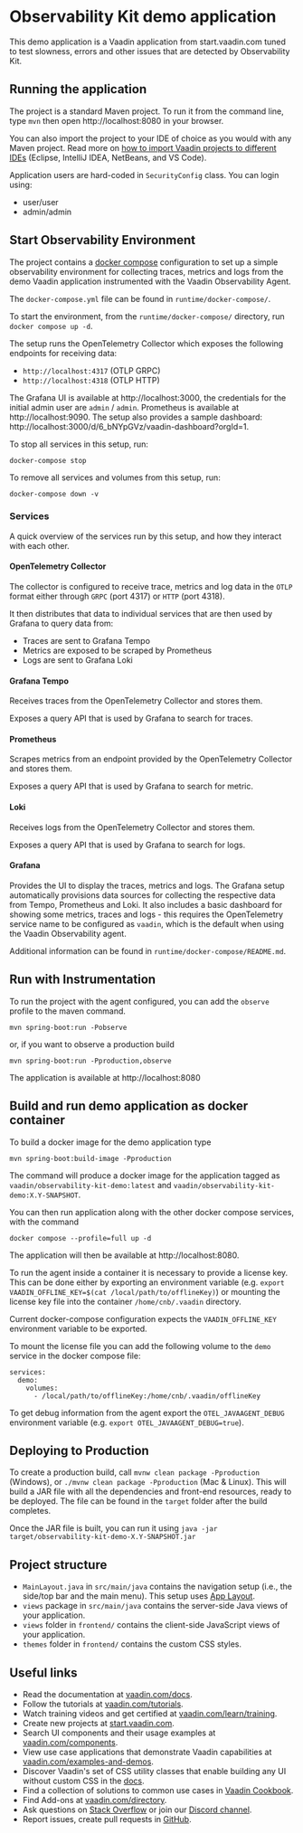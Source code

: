 # Observability Kit demo application

This demo application is a Vaadin application from start.vaadin.com tuned to
test slowness, errors and other issues that are detected by Observability Kit.

## Running the application

The project is a standard Maven project. To run it from the command line,
type `mvn` then open http://localhost:8080 in your browser.

You can also import the project to your IDE of choice as you would with any
Maven project. Read more on [how to import Vaadin projects to different 
IDEs](https://vaadin.com/docs/latest/flow/guide/step-by-step/importing) (Eclipse, IntelliJ IDEA, NetBeans, and VS Code).

Application users are hard-coded in `SecurityConfig` class.
You can login using:

* user/user
* admin/admin

## Start Observability Environment

The project contains a [docker compose](https://docs.docker.com/compose/) configuration to set up a simple observability environment
for collecting traces, metrics and logs from the demo Vaadin application instrumented with the Vaadin Observability Agent.

The `docker-compose.yml` file can be found in `runtime/docker-compose/`.

To start the environment, from the `runtime/docker-compose/` directory, run `docker compose up -d`.

The setup runs the OpenTelemetry Collector which exposes the following endpoints for receiving data:
- `http://localhost:4317` (OTLP GRPC)
- `http://localhost:4318` (OTLP HTTP)

The Grafana UI is available at http://localhost:3000, the credentials for the initial admin user are `admin` / `admin`.
Prometheus is available at http://localhost:9090.
The setup also provides a sample dashboard: http://localhost:3000/d/6_bNYpGVz/vaadin-dashboard?orgId=1.

To stop all services in this setup, run:
```
docker-compose stop
```

To remove all services and volumes from this setup, run:
```
docker-compose down -v
```

### Services

A quick overview of the services run by this setup, and how they interact with each other.

#### OpenTelemetry Collector

The collector is configured to receive trace, metrics and log data in the `OTLP` format either through `GRPC` (port 4317) or `HTTP` (port 4318).

It then distributes that data to individual services that are then used by Grafana to query data from:
- Traces are sent to Grafana Tempo
- Metrics are exposed to be scraped by Prometheus
- Logs are sent to Grafana Loki

#### Grafana Tempo

Receives traces from the OpenTelemetry Collector and stores them.

Exposes a query API that is used by Grafana to search for traces.

#### Prometheus

Scrapes metrics from an endpoint provided by the OpenTelemetry Collector and stores them.

Exposes a query API that is used by Grafana to search for metric.

#### Loki

Receives logs from the OpenTelemetry Collector and stores them.

Exposes a query API that is used by Grafana to search for logs.

#### Grafana

Provides the UI to display the traces, metrics and logs. The Grafana setup automatically provisions data sources for collecting the respective data from Tempo, Prometheus and Loki. It also includes a basic dashboard for showing some metrics, traces and logs - this requires the OpenTelemetry service name to be configured as `vaadin`, which is the default when using the Vaadin Observability agent.

Additional information can be found in `runtime/docker-compose/README.md`.

## Run with Instrumentation

To run the project with the agent configured, you can add the `observe` profile to the maven command.

`mvn spring-boot:run -Pobserve`

or, if you want to observe a production build

`mvn spring-boot:run -Pproduction,observe`

The application is available at http://localhost:8080

## Build and run demo application as docker container  

To build a docker image for the demo application type

`mvn spring-boot:build-image -Pproduction`

The command will produce a docker image for the application tagged as `vaadin/observability-kit-demo:latest`
and `vaadin/observability-kit-demo:X.Y-SNAPSHOT`.

You can then run application along with the other docker compose services, with the command

`docker compose --profile=full up -d`

The application will then be available at http://localhost:8080.

To run the agent inside a container it is necessary to provide a license key.
This can be done either by exporting an environment variable
(e.g. `export VAADIN_OFFLINE_KEY=$(cat /local/path/to/offlineKey)`)
or mounting the license key file into the container `/home/cnb/.vaadin` directory.

Current docker-compose configuration expects the `VAADIN_OFFLINE_KEY` environment variable to be exported.


To mount the license file you can add the following volume to the `demo` service
in the docker compose file:

```
services:
  demo:
    volumes:
      - /local/path/to/offlineKey:/home/cnb/.vaadin/offlineKey

```

To get debug information from the agent export the `OTEL_JAVAAGENT_DEBUG` environment variable
(e.g. `export OTEL_JAVAAGENT_DEBUG=true`).


## Deploying to Production

To create a production build, call `mvnw clean package -Pproduction` (Windows),
or `./mvnw clean package -Pproduction` (Mac & Linux).
This will build a JAR file with all the dependencies and front-end resources,
ready to be deployed. The file can be found in the `target` folder after the build completes.

Once the JAR file is built, you can run it using
`java -jar target/observability-kit-demo-X.Y-SNAPSHOT.jar`

## Project structure

- `MainLayout.java` in `src/main/java` contains the navigation setup (i.e., the
  side/top bar and the main menu). This setup uses
  [App Layout](https://vaadin.com/components/vaadin-app-layout).
- `views` package in `src/main/java` contains the server-side Java views of your application.
- `views` folder in `frontend/` contains the client-side JavaScript views of your application.
- `themes` folder in `frontend/` contains the custom CSS styles.

## Useful links

- Read the documentation at [vaadin.com/docs](https://vaadin.com/docs).
- Follow the tutorials at [vaadin.com/tutorials](https://vaadin.com/tutorials).
- Watch training videos and get certified at [vaadin.com/learn/training](https://vaadin.com/learn/training).
- Create new projects at [start.vaadin.com](https://start.vaadin.com/).
- Search UI components and their usage examples at [vaadin.com/components](https://vaadin.com/components).
- View use case applications that demonstrate Vaadin capabilities at [vaadin.com/examples-and-demos](https://vaadin.com/examples-and-demos).
- Discover Vaadin's set of CSS utility classes that enable building any UI without custom CSS in the [docs](https://vaadin.com/docs/latest/ds/foundation/utility-classes). 
- Find a collection of solutions to common use cases in [Vaadin Cookbook](https://cookbook.vaadin.com/).
- Find Add-ons at [vaadin.com/directory](https://vaadin.com/directory).
- Ask questions on [Stack Overflow](https://stackoverflow.com/questions/tagged/vaadin) or join our [Discord channel](https://discord.gg/MYFq5RTbBn).
- Report issues, create pull requests in [GitHub](https://github.com/vaadin/platform).
